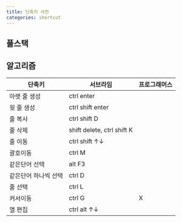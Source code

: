 ```yaml
---
title: 단축키 사전
categories: shortcut
---
```


## 풀스택



## 알고리즘

| 단축키               | 서브라임                   | 프로그래머스 |
| -------------------- | -------------------------- | ------------ |
| 아랫 줄 생성         | ctrl enter                 |              |
| 윗 줄 생성           | ctrl shift enter           |              |
| 줄 복사              | ctrl shift D               |              |
| 줄 삭제              | shift delete, ctrl shift K |              |
| 줄 이동              | ctrl shift ↑↓              |              |
| 괄호이동             | ctrl M                     |              |
| 같은단어 선택        | alt F3                     |              |
| 같은단어 하나씩 선택 | ctrl D                     |              |
| 줄 선택              | ctrl L                     |              |
| 커서이동             | ctrl G                     | X            |
| 열 편집              | ctrl alt ↑↓                |              |
